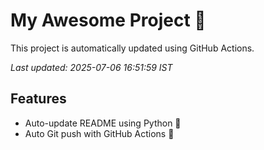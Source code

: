 # My Awesome Project 🚀

This project is automatically updated using GitHub Actions.

_Last updated: 2025-07-06 16:51:59 IST_

## Features
- Auto-update README using Python 🐍
- Auto Git push with GitHub Actions 🤖
